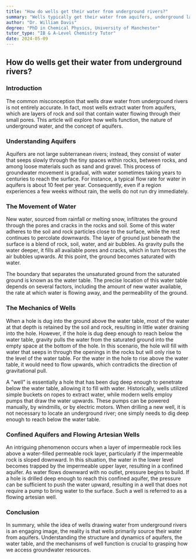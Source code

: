 ```yaml
---
title: "How do wells get their water from underground rivers?"
summary: "Wells typically get their water from aquifers, underground layers of rock and soil with water flowing through pores. Water in aquifers moves slowly, taking years to flow back to the surface. Wells are dug deep enough to reach below the water table, the boundary between saturated and unsaturated ground."
author: "Dr. William Davis"
degree: "PhD in Chemical Physics, University of Manchester"
tutor_type: "IB & A-Level Chemistry Tutor"
date: 2024-05-09
---
```


## How do wells get their water from underground rivers?

### Introduction

The common misconception that wells draw water from underground rivers is not entirely accurate. In fact, most wells extract water from aquifers, which are layers of rock and soil that contain water flowing through their small pores. This article will explore how wells function, the nature of underground water, and the concept of aquifers.

### Understanding Aquifers

Aquifers are not large subterranean rivers; instead, they consist of water that seeps slowly through the tiny spaces within rocks, between rocks, and among loose materials such as sand and gravel. This process of groundwater movement is gradual, with water sometimes taking years to centuries to reach the surface. For instance, a typical flow rate for water in aquifers is about $10$ feet per year. Consequently, even if a region experiences a few weeks without rain, the wells do not run dry immediately.

### The Movement of Water

New water, sourced from rainfall or melting snow, infiltrates the ground through the pores and cracks in the rocks and soil. Some of this water adheres to the soil and rock particles close to the surface, while the rest continues to percolate downwards. The layer of ground just beneath the surface is a blend of rock, soil, water, and air bubbles. As gravity pulls the water deeper, it fills all available pores and cracks, which in turn forces the air bubbles upwards. At this point, the ground becomes saturated with water.

The boundary that separates the unsaturated ground from the saturated ground is known as the water table. The precise location of this water table depends on several factors, including the amount of new water available, the rate at which water is flowing away, and the permeability of the ground.

### The Mechanics of Wells

When a hole is dug into the ground above the water table, most of the water at that depth is retained by the soil and rock, resulting in little water draining into the hole. However, if the hole is dug deep enough to reach below the water table, gravity pulls the water from the saturated ground into the empty space at the bottom of the hole. In this scenario, the hole will fill with water that seeps in through the openings in the rocks but will only rise to the level of the water table. For the water in the hole to rise above the water table, it would need to flow upwards, which contradicts the direction of gravitational pull.

A "well" is essentially a hole that has been dug deep enough to penetrate below the water table, allowing it to fill with water. Historically, wells utilized simple buckets on ropes to extract water, while modern wells employ pumps that draw the water upwards. These pumps can be powered manually, by windmills, or by electric motors. When drilling a new well, it is not necessary to locate an underground river; one simply needs to dig deep enough to reach below the water table.

### Confined Aquifers and Flowing Artesian Wells

An intriguing phenomenon occurs when a layer of impermeable rock lies above a water-filled permeable rock layer, particularly if the impermeable rock is sloped downward. In this situation, the water in the lower level becomes trapped by the impermeable upper layer, resulting in a confined aquifer. As water flows downward with no outlet, pressure begins to build. If a hole is drilled deep enough to reach this confined aquifer, the pressure can be sufficient to push the water upward, resulting in a well that does not require a pump to bring water to the surface. Such a well is referred to as a flowing artesian well.

### Conclusion

In summary, while the idea of wells drawing water from underground rivers is an engaging image, the reality is that wells primarily source their water from aquifers. Understanding the structure and dynamics of aquifers, the water table, and the mechanisms of well function is crucial to grasping how we access groundwater resources.
    